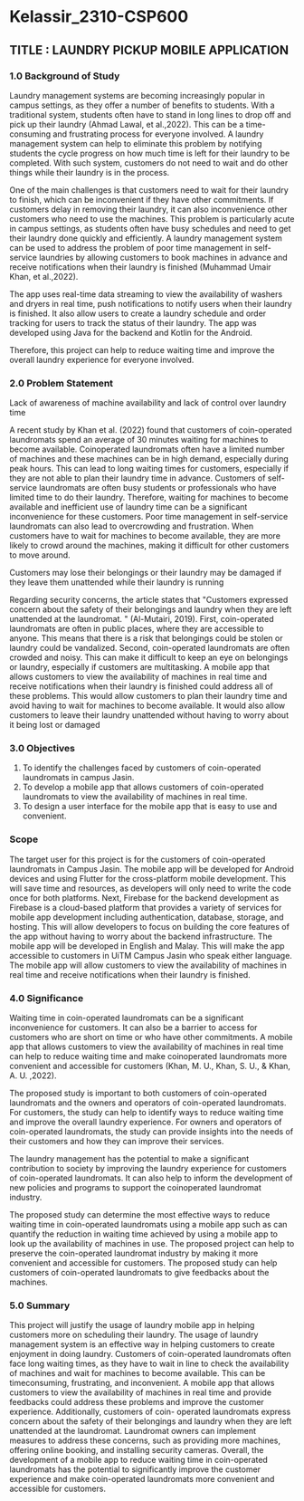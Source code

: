 # Kelassir_2310-CSP600

## TITLE : LAUNDRY PICKUP MOBILE APPLICATION

### 1.0 Background of Study
Laundry management systems are becoming increasingly popular in campus settings,
as they offer a number of benefits to students. With a traditional system, students often
have to stand in long lines to drop off and pick up their laundry (Ahmad Lawal, et
al.,2022). This can be a time-consuming and frustrating process for everyone involved.
A laundry management system can help to eliminate this problem by notifying students
the cycle progress on how much time is left for their laundry to be completed. With such
system, customers do not need to wait and do other things while their laundry is in the
process.

One of the main challenges is that customers need to wait for their laundry to finish,
which can be inconvenient if they have other commitments. If customers delay in
removing their laundry, it can also inconvenience other customers who need to use the
machines. This problem is particularly acute in campus settings, as students often have
busy schedules and need to get their laundry done quickly and efficiently. A laundry
management system can be used to address the problem of poor time management in
self-service laundries by allowing customers to book machines in advance and receive
notifications when their laundry is finished (Muhammad Umair Khan, et al.,2022).

The app uses real-time data streaming to view the availability of washers and dryers in
real time, push notifications to notify users when their laundry is finished. It also allow
users to create a laundry schedule and order tracking for users to track the status of
their laundry. The app was developed using Java for the backend and Kotlin for the
Android.

Therefore, this project can help to reduce waiting time and improve the overall laundry
experience for everyone involved.


### 2.0 Problem Statement
Lack of awareness of machine availability and lack of control over laundry time

A recent study by Khan et al. (2022) found that customers of coin-operated laundromats
spend an average of 30 minutes waiting for machines to become available. Coinoperated laundromats often have a limited number of machines and these machines
can be in high demand, especially during peak hours. This can lead to long waiting
times for customers, especially if they are not able to plan their laundry time in advance.
Customers of self-service laundromats are often busy students or professionals who
have limited time to do their laundry. Therefore, waiting for machines to become
available and inefficient use of laundry time can be a significant inconvenience for these
customers. Poor time management in self-service laundromats can also lead to
overcrowding and frustration. When customers have to wait for machines to become
available, they are more likely to crowd around the machines, making it difficult for other
customers to move around.

Customers may lose their belongings or their laundry may be damaged if they
leave them unattended while their laundry is running

Regarding security concerns, the article states that "Customers expressed concern
about the safety of their belongings and laundry when they are left unattended at the
laundromat. " (Al-Mutairi, 2019). First, coin-operated laundromats are often in public
places, where they are accessible to anyone. This means that there is a risk that
belongings could be stolen or laundry could be vandalized. Second, coin-operated
laundromats are often crowded and noisy. This can make it difficult to keep an eye on
belongings or laundry, especially if customers are multitasking. A mobile app that allows
customers to view the availability of machines in real time and receive notifications
when their laundry is finished could address all of these problems. This would allow
customers to plan their laundry time and avoid having to wait for machines to become
available. It would also allow customers to leave their laundry unattended without
having to worry about it being lost or damaged


### 3.0 Objectives
1. To identify the challenges faced by customers of coin-operated laundromats in
campus Jasin.
2. To develop a mobile app that allows customers of coin-operated laundromats to
view the availability of machines in real time.
3. To design a user interface for the mobile app that is easy to use and convenient.


### Scope
The target user for this project is for the customers of coin-operated laundromats in
Campus Jasin. The mobile app will be developed for Android devices and using Flutter
for the cross-platform mobile development. This will save time and resources, as
developers will only need to write the code once for both platforms. Next, Firebase for
the backend development as Firebase is a cloud-based platform that provides a variety
of services for mobile app development including authentication, database, storage, and
hosting. This will allow developers to focus on building the core features of the app
without having to worry about the backend infrastructure. The mobile app will be
developed in English and Malay. This will make the app accessible to customers in
UiTM Campus Jasin who speak either language. The mobile app will allow customers to
view the availability of machines in real time and receive notifications when their laundry
is finished.


### 4.0 Significance 
Waiting time in coin-operated laundromats can be a significant inconvenience for
customers. It can also be a barrier to access for customers who are short on time or
who have other commitments. A mobile app that allows customers to view the
availability of machines in real time can help to reduce waiting time and make coinoperated laundromats more convenient and accessible for customers (Khan, M. U.,
Khan, S. U., & Khan, A. U. ,2022).

The proposed study is important to both customers of coin-operated laundromats and
the owners and operators of coin-operated laundromats. For customers, the study can
help to identify ways to reduce waiting time and improve the overall laundry experience.
For owners and operators of coin-operated laundromats, the study can provide insights
into the needs of their customers and how they can improve their services.

The laundry management has the potential to make a significant contribution to society
by improving the laundry experience for customers of coin-operated laundromats. It can
also help to inform the development of new policies and programs to support the coinoperated laundromat industry.

The proposed study can determine the most effective ways to reduce waiting time in
coin-operated laundromats using a mobile app such as can quantify the reduction in
waiting time achieved by using a mobile app to look up the availability of machines in
use. The proposed project can help to preserve the coin-operated laundromat industry
by making it more convenient and accessible for customers. The proposed study can
help customers of coin-operated laundromats to give feedbacks about the machines.


### 5.0 Summary
This project will justify the usage of laundry mobile app in helping customers more on
scheduling their laundry. The usage of laundry management system is an effective way
in helping customers to create enjoyment in doing laundry. Customers of coin-operated
laundromats often face long waiting times, as they have to wait in line to check the
availability of machines and wait for machines to become available. This can be timeconsuming, frustrating, and inconvenient. A mobile app that allows customers to view
the availability of machines in real time and provide feedbacks could address these
problems and improve the customer experience. Additionally, customers of coin-
operated laundromats express concern about the safety of their belongings and laundry
when they are left unattended at the laundromat. Laundromat owners can implement
measures to address these concerns, such as providing more machines, offering online
booking, and installing security cameras. Overall, the development of a mobile app to
reduce waiting time in coin-operated laundromats has the potential to significantly
improve the customer experience and make coin-operated laundromats more
convenient and accessible for customers.

